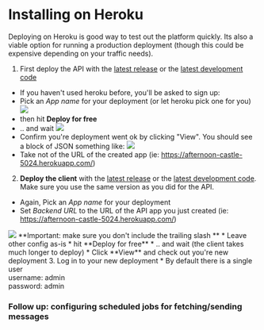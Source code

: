 Installing on Heroku
====================

Deploying on Heroku is good way to test out the platform quickly. Its also a viable option for running a production deployment (though this could be expensive depending on your traffic needs).

1. First deploy the API with the [latest release](https://heroku.com/deploy?template=https://github.com/ushahidi/platform/tree/release) or the [latest development code](https://heroku.com/deploy?template=https://github.com/ushahidi/platform/tree/master)
  * If you haven't used heroku before, you'll be asked to sign up:
  * Pick an *App name* for your deployment (or let heroku pick one for you)
	<img src="https://www.dropbox.com/s/hukiitu167o49je/Screenshot%202015-08-10%2011.58.48.png?dl=1" />
  * then hit **Deploy for free**
  * .. and wait <img src="https://www.dropbox.com/s/55bsfgs3ltdl0ce/Screenshot%202015-08-10%2012.03.19.png?dl=1" />
  * Confirm you're deployment went ok by clicking "View". You should see a block of JSON something like: <img src="https://www.dropbox.com/s/clfm4tk5ebsusel/Screenshot%202015-08-10%2012.04.01.png?dl=1" />
  * Take not of the URL of the created app (ie: https://afternoon-castle-5024.herokuapp.com/)
2. **Deploy the client** with the [latest release](https://heroku.com/deploy?template=https://github.com/ushahidi/platform-client/tree/release) or the [latest development code](https://heroku.com/deploy?template=https://github.com/ushahidi/platform-client/tree/master).<br />Make sure you use the same version as you did for the API.
  * Again, Pick an *App name* for your deployment
  * Set *Backend URL* to the URL of the API app you just created (ie: https://afternoon-castle-5024.herokuapp.com/)
  <img src="https://www.dropbox.com/s/str18yzvur7xj06/Screenshot%202015-08-10%2012.09.15.png?dl=1" />
    **Important: make sure you don't include the trailing slash **
  * Leave other config as-is
  * hit **Deploy for free**
  * .. and wait (the client takes much longer to deploy)
  * Click **View** and check out you're new deployment
3. Log in to your new deployment
  * By default there is a single user<br />
  	username: admin<br />
  	password: admin

### Follow up: configuring scheduled jobs for fetching/sending messages

